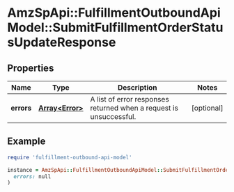 # AmzSpApi::FulfillmentOutboundApiModel::SubmitFulfillmentOrderStatusUpdateResponse

## Properties

| Name | Type | Description | Notes |
| ---- | ---- | ----------- | ----- |
| **errors** | [**Array&lt;Error&gt;**](Error.md) | A list of error responses returned when a request is unsuccessful. | [optional] |

## Example

```ruby
require 'fulfillment-outbound-api-model'

instance = AmzSpApi::FulfillmentOutboundApiModel::SubmitFulfillmentOrderStatusUpdateResponse.new(
  errors: null
)
```

